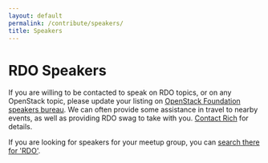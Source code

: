 ```yaml
---
layout: default
permalink: /contribute/speakers/
title: Speakers
---
```


# RDO Speakers

If you are willing to be contacted to speak on RDO topics, or on any
OpenStack topic, please update your listing on [OpenStack Foundation speakers
bureau](https://www.openstack.org/community/speakers/). We can often
provide some assistance in travel to nearby events, as well as providing
RDO swag to take with you. [Contact Rich](mailto:rbowen@redhat.com) for
details.

If you are looking for speakers for your meetup group, you can [search
there for 'RDO'](https://www.openstack.org/community/speakers/results?search_query=RDO).

